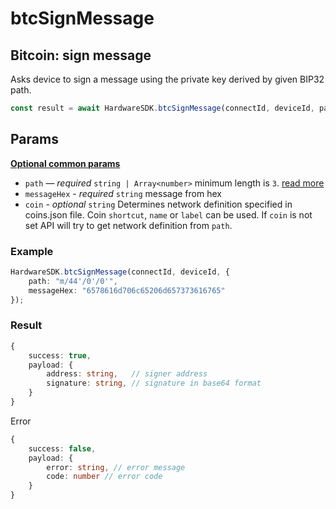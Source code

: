 # btcSignMessage

## Bitcoin: sign message

Asks device to sign a message using the private key derived by given BIP32 path.

```typescript
const result = await HardwareSDK.btcSignMessage(connectId, deviceId, params);
```

## Params

[**Optional common params**](../../common-params.md)

* `path` — _required_ `string | Array<number>` minimum length is `3`. [read more](../../path-params.md)
* `messageHex` - _required_ `string` message from hex
* `coin` - _optional_ `string` Determines network definition specified in coins.json file. Coin `shortcut`, `name` or `label` can be used. If `coin` is not set API will try to get network definition from `path`.

### Example

```typescript
HardwareSDK.btcSignMessage(connectId, deviceId, {
    path: "m/44'/0'/0'",
    messageHex: "6578616d706c65206d657373616765"
});
```

### Result

```typescript
{
    success: true,
    payload: {
        address: string,   // signer address
        signature: string, // signature in base64 format
    }
}
```

Error

```typescript
{
    success: false,
    payload: {
        error: string, // error message
        code: number // error code
    }
}
```
